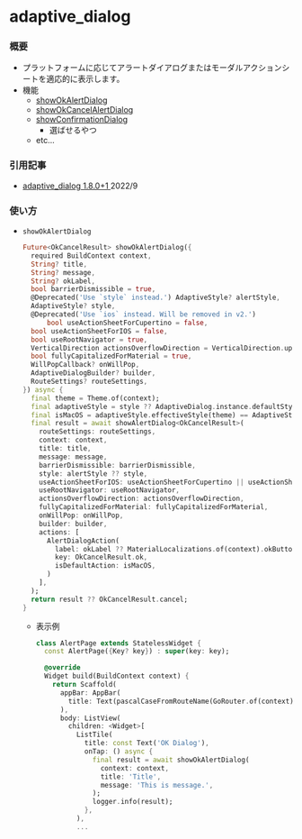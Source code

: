 # adaptive_dialog

### 概要

- プラットフォームに応じてアラートダイアログまたはモーダルアクションシートを適応的に表示します。
- 機能
  - [showOkAlertDialog](https://pub.dev/documentation/adaptive_dialog/latest/adaptive_dialog/showOkAlertDialog.html)
  - [showOkCancelAlertDialog](https://pub.dev/documentation/adaptive_dialog/latest/adaptive_dialog/showOkCancelAlertDialog.html)
  - [showConfirmationDialog](https://pub.dev/documentation/adaptive_dialog/latest/adaptive_dialog/showConfirmationDialog.html)
    - 選ばせるやつ
  - etc...

### 引用記事

- [adaptive_dialog 1.8.0+1 ](https://pub.dev/packages/adaptive_dialog) 2022/9

### 使い方
- `showOkAlertDialog`
  ```dart
  Future<OkCancelResult> showOkAlertDialog({
    required BuildContext context,
    String? title,
    String? message,
    String? okLabel,
    bool barrierDismissible = true,
    @Deprecated('Use `style` instead.') AdaptiveStyle? alertStyle,
    AdaptiveStyle? style,
    @Deprecated('Use `ios` instead. Will be removed in v2.')
        bool useActionSheetForCupertino = false,
    bool useActionSheetForIOS = false,
    bool useRootNavigator = true,
    VerticalDirection actionsOverflowDirection = VerticalDirection.up,
    bool fullyCapitalizedForMaterial = true,
    WillPopCallback? onWillPop,
    AdaptiveDialogBuilder? builder,
    RouteSettings? routeSettings,
  }) async {
    final theme = Theme.of(context);
    final adaptiveStyle = style ?? AdaptiveDialog.instance.defaultStyle;
    final isMacOS = adaptiveStyle.effectiveStyle(theme) == AdaptiveStyle.macOS;
    final result = await showAlertDialog<OkCancelResult>(
      routeSettings: routeSettings,
      context: context,
      title: title,
      message: message,
      barrierDismissible: barrierDismissible,
      style: alertStyle ?? style,
      useActionSheetForIOS: useActionSheetForCupertino || useActionSheetForIOS,
      useRootNavigator: useRootNavigator,
      actionsOverflowDirection: actionsOverflowDirection,
      fullyCapitalizedForMaterial: fullyCapitalizedForMaterial,
      onWillPop: onWillPop,
      builder: builder,
      actions: [
        AlertDialogAction(
          label: okLabel ?? MaterialLocalizations.of(context).okButtonLabel,
          key: OkCancelResult.ok,
          isDefaultAction: isMacOS,
        )
      ],
    );
    return result ?? OkCancelResult.cancel;
  }
  ```
  - 表示例
    ```dart
    class AlertPage extends StatelessWidget {
      const AlertPage({Key? key}) : super(key: key);

      @override
      Widget build(BuildContext context) {
        return Scaffold(
          appBar: AppBar(
            title: Text(pascalCaseFromRouteName(GoRouter.of(context).location)),
          ),
          body: ListView(
            children: <Widget>[
              ListTile(
                title: const Text('OK Dialog'),
                onTap: () async {
                  final result = await showOkAlertDialog(
                    context: context,
                    title: 'Title',
                    message: 'This is message.',
                  );
                  logger.info(result);
                },
              ),
              ...
    ```
  

